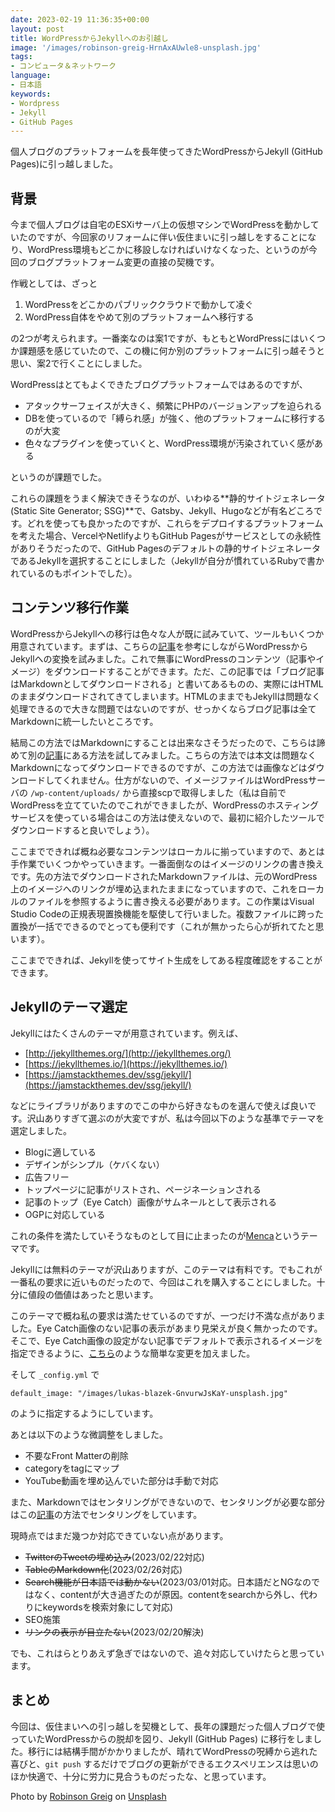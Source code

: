 ```yaml
---
date: 2023-02-19 11:36:35+00:00
layout: post
title: WordPressからJekyllへのお引越し
image: '/images/robinson-greig-HrnAxAUwle8-unsplash.jpg'
tags:
- コンピュータ＆ネットワーク
language:
- 日本語
keywords:
- Wordpress
- Jekyll
- GitHub Pages
---
```

個人ブログのプラットフォームを長年使ってきたWordPressからJekyll (GitHub Pages)に引っ越しました。

## 背景

今まで個人ブログは自宅のESXiサーバ上の仮想マシンでWordPressを動かしていたのですが、今回家のリフォームに伴い仮住まいに引っ越しをすることになり、WordPress環境もどこかに移設しなければいけなくなった、というのが今回のブログプラットフォーム変更の直接の契機です。

作戦としては、ざっと

1. WordPressをどこかのパブリッククラウドで動かして凌ぐ
2. WordPress自体をやめて別のプラットフォームへ移行する

の2つが考えられます。一番楽なのは案1ですが、もともとWordPressにはいくつか課題感を感じていたので、この機に何か別のプラットフォームに引っ越そうと思い、案2で行くことにしました。

WordPressはとてもよくできたブログプラットフォームではあるのですが、

- アタックサーフェイスが大きく、頻繁にPHPのバージョンアップを迫られる
- DBを使っているので「縛られ感」が強く、他のプラットフォームに移行するのが大変
- 色々なプラグインを使っていくと、WordPress環境が汚染されていく感がある

というのが課題でした。

これらの課題をうまく解決できそうなのが、いわゆる**静的サイトジェネレータ(Static Site Generator; SSG)**で、Gatsby、Jekyll、Hugoなどが有名どころです。どれを使っても良かったのですが、これらをデプロイするプラットフォームを考えた場合、VercelやNetlifyよりもGitHub Pagesがサービスとしての永続性がありそうだったので、GitHub Pagesのデフォルトの静的サイトジェネレータであるJekyllを選択することにしました（Jekyllが自分が慣れているRubyで書かれているのもポイントでした）。

## コンテンツ移行作業

WordPressからJekyllへの移行は色々な人が既に試みていて、ツールもいくつか用意されています。まずは、こちらの[記事](https://dev.to/rupeshtiwari/importing-wordpress-or-blogger-blogs-to-jekyll-blog-mpg)を参考にしながらWordPressからJekyllへの変換を試みました。これで無事にWordPressのコンテンツ（記事やイメージ）をダウンロードすることができます。ただ、この記事では「ブログ記事はMarkdownとしてダウンロードされる」と書いてあるものの、実際にはHTMLのままダウンロードされてきてしまいます。HTMLのままでもJekyllは問題なく処理できるので大きな問題ではないのですが、せっかくならブログ記事は全てMarkdownに統一したいところです。

結局この方法ではMarkdownにすることは出来なさそうだったので、こちらは諦めて別の[記事](https://taroyabuki.github.io/2018/08/18/switching-to-jekyll-from-wordpress/)にある方法を試してみました。こちらの方法では本文は問題なくMarkdownになってダウンロードできるのですが、この方法では画像などはダウンロードしてくれません。仕方がないので、イメージファイルはWordPressサーバの `/wp-content/uploads/` から直接scpで取得しました（私は自前でWordPressを立てていたのでこれができましたが、WordPressのホスティングサービスを使っている場合はこの方法は使えないので、最初に紹介したツールでダウンロードすると良いでしょう）。

ここまでできれば概ね必要なコンテンツはローカルに揃っていますので、あとは手作業でいくつかやっていきます。一番面倒なのはイメージのリンクの書き換えです。先の方法でダウンロードされたMarkdownファイルは、元のWordPress上のイメージへのリンクが埋め込まれたままになっていますので、これをローカルのファイルを参照するように書き換える必要があります。この作業はVisual Studio Codeの正規表現置換機能を駆使して行いました。複数ファイルに跨った置換が一括でできるのでとっても便利です（これが無かったら心が折れてたと思います）。

ここまでできれば、Jekyllを使ってサイト生成をしてある程度確認をすることができます。

## Jekyllのテーマ選定

Jekyllにはたくさんのテーマが用意されています。例えば、

- [http://jekyllthemes.org/](http://jekyllthemes.org/)
- [https://jekyllthemes.io/](https://jekyllthemes.io/)
- [https://jamstackthemes.dev/ssg/jekyll/](https://jamstackthemes.dev/ssg/jekyll/)

などにライブラリがありますのでこの中から好きなものを選んで使えば良いです。沢山ありすぎて選ぶのが大変ですが、私は今回以下のような基準でテーマを選定しました。

- Blogに適している
- デザインがシンプル（ケバくない）
- 広告フリー
- トップページに記事がリストされ、ページネーションされる
- 記事のトップ（Eye Catch）画像がサムネールとして表示される
- OGPに対応している

これの条件を満たしていそうなものとして目に止まったのが[Menca](https://jekyllthemes.io/theme/menca-blog-jekyll-theme)というテーマです。

Jekyllには無料のテーマが沢山ありますが、このテーマは有料です。でもこれが一番私の要求に近いものだったので、今回はこれを購入することにしました。十分に値段の価値はあったと思います。

このテーマで概ね私の要求は満たせているのですが、一つだけ不満な点がありました。Eye Catch画像のない記事の表示があまり見栄えが良く無かったのです。そこで、Eye Catch画像の設定がない記事でデフォルトで表示されるイメージを指定できるように、[こちら](https://github.com/mshindo/mshindo.github.io/commit/28af0763e79bb124acc1e377941f9267b984dc3a)のような簡単な変更を加えました。

そして `_config.yml` で

`default_image: "/images/lukas-blazek-GnvurwJsKaY-unsplash.jpg"`

のように指定するようにしています。

あとは以下のような微調整をしました。

- 不要なFront Matterの削除
- categoryをtagにマップ
- YouTube動画を埋め込んでいた部分は手動で対応

また、Markdownではセンタリングができないので、センタリングが必要な部分はこの[記事](https://choose0or7.github.io/posts/ja/center-text-and-image-in-markdown)の方法でセンタリングをしています。

現時点ではまだ幾つか対応できていない点があります。

- ~~TwitterのTweetの埋め込み~~(2023/02/22対応)
- ~~TableのMarkdown化~~(2023/02/26対応)
- ~~Search機能が日本語では動かない~~(2023/03/01対応。日本語だとNGなのではなく、contentが大き過ぎたのが原因。contentをsearchから外し、代わりにkeywordsを検索対象にして対応)
- SEO施策
- ~~リンクの表示が目立たない~~(2023/02/20解決)

でも、これはらとりあえず急ぎではないので、追々対応していけたらと思っています。

## まとめ

今回は、仮住まいへの引っ越しを契機として、長年の課題だった個人ブログで使っていたWordPressからの脱却を図り、Jekyll (GitHub Pages) に移行をしました。移行には結構手間がかかりましたが、晴れてWordPressの呪縛から逃れた喜びと、`git push` するだけでブログの更新ができるエクスペリエンスは思いのほか快適で、十分に労力に見合うものだったな、と思っています。

Photo by [Robinson Greig](https://unsplash.com/@robinson?utm_source=unsplash&utm_medium=referral&utm_content=creditCopyText) on [Unsplash](https://unsplash.com/photos/HrnAxAUwle8?utm_source=unsplash&utm_medium=referral&utm_content=creditCopyText)
